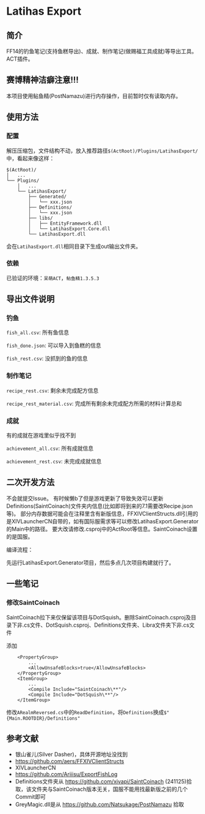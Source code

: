 # Latihas Export

## 简介

FF14的钓鱼笔记(支持鱼糕导出)、成就、制作笔记(做赐福工具成就)等导出工具。ACT插件。

## 赛博精神洁癖注意!!!

本项目使用鲇鱼精(PostNamazu)进行内存操作，目前暂时仅有读取内存。

## 使用方法

### 配置

解压压缩包，文件结构不动，放入推荐路径`$(ActRoot)/Plugins/LatihasExport/`中，看起来像这样：

```
$(ActRoot)/
│   ...
└── Plugins/
	│   ...
	└── LatihasExport/
		├── Generated/
		│   └── xxx.json
		├── Definitions/
		│   └── xxx.json
		├── libs/
		│   ├── EntityFramework.dll
		│   └── LatihasExport.Core.dll
		└── LatihasExport.dll
```

会在`LatihasExport.dll`相同目录下生成out输出文件夹。

### 依赖

已验证的环境：`呆萌ACT`，`鲇鱼精1.3.5.3`

## 导出文件说明

### 钓鱼

`fish_all.csv`: 所有鱼信息

`fish_done.json`: 可以导入到鱼糕的信息

`fish_rest.csv`: 没抓到的鱼的信息

### 制作笔记

`recipe_rest.csv`: 剩余未完成配方信息

`recipe_rest_material.csv`: 完成所有剩余未完成配方所需的材料计算总和

### 成就

有的成就在游戏里似乎找不到

`achievement_all.csv`: 所有成就信息

`achievement_rest.csv`: 未完成成就信息

## 二次开发方法

不会就提交Issue。
有时候懒b了但是游戏更新了导致失效可以更新Definitions(SaintCoinach)文件夹内信息(比如即将到来的7.1需要改Recipe.json等)。
部分内存数据可能会在注释里含有新版信息，FFXIVClientStructs.dll引用的是XIVLauncherCN自带的，如有国际服需求等可以修改LatihasExport.Generator的Main中的路径。
要大改请修改.csproj中的ActRoot等信息。SaintCoinach设置的是国服。

编译流程：

先运行LatihasExport.Generator项目，然后多点几次项目构建就行了。

## 一些笔记

### 修改SaintCoinach

SaintCoinach拉下来仅保留该项目与DotSquish。删除SaintCoinach.csproj及目录下非.cs文件、DotSquish.csproj、Definitions文件夹、Libra文件夹下非.cs文件

添加

```
	<PropertyGroup>
		...
		<AllowUnsafeBlocks>true</AllowUnsafeBlocks>
	</PropertyGroup>
	<ItemGroup>
		...
		<Compile Include="SaintCoinach\**"/>
		<Compile Include="DotSquish\**"/>
	</ItemGroup>
```

修改`ARealmReversed.cs`中的`ReadDefinition`，将`Definitions`换成`$"{Main.ROOTDIR}/Definitions"`

## 参考文献

- 银山雀儿(Silver Dasher)，具体开源地址没找到
- https://github.com/aers/FFXIVClientStructs
- XIVLauncherCN
- https://github.com/Ariiisu/ExportFishLog
- Definitions文件夹从 https://github.com/xivapi/SaintCoinach (241125)拾取，该文件夹与SaintCoinach版本无关，国服不能用找最新版之前的几个Commit即可
- GreyMagic.dll是从 https://github.com/Natsukage/PostNamazu 拾取

